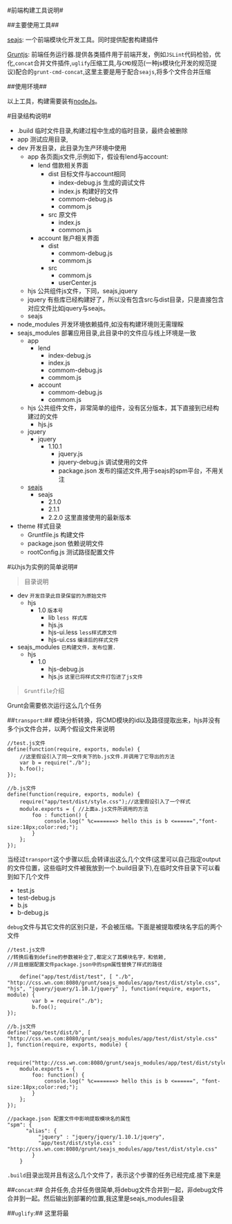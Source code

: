 #前端构建工具说明#

##主要使用工具##

[seajs][0]: 一个前端模块化开发工具。同时提供配套构建插件

[Gruntjs][1]: 前端任务运行器.提供各类插件用于前端开发，例如`JSLint`代码检验，优化,`concat`合并文件插件,`uglify`压缩工具,与`CMD`规范(一种js模块化开发的规范提议)配合的`grunt-cmd-concat`,这里主要是用于配合`seajs`,将多个文件合并压缩

[0]:http://seajs.org/docs/ "seajs参考文档"
[1]:http://gruntjs.cn/ "Grunt参考文档"

##使用环境##

以上工具，构建需要装有[nodeJs][2]。

[2]:http://nodejs.org/ "nodeJs参考文档"

#目录结构说明#

- .build 临时文件目录,构建过程中生成的临时目录，最终会被删除
- app 测试应用目录,
- dev 开发目录，此目录为生产环境中使用
    - app 各页面js文件,示例如下，假设有lend与account:
        - lend 借款相关界面
            - dist 目标文件与account相同
                + index-debug.js 生成的调试文件
                + index.js 构建好的文件
                + commom-debug.js
                + commom.js
            - src 原文件
                + index.js
                + commom.js
        - account 账户相关界面
            - dist 
                + commom-debug.js
                + commom.js 
            - src
                + commom.js
                + userCenter.js
    - hjs 公共组件js文件，下同，seajs,jquery
    - jquery 有些库已经构建好了，所以没有包含src与dist目录，只是直接包含对应文件比如jquery与seajs。
    - seajs
- node_modules 开发环境依赖插件,如没有构建环境则无需理睬
- seajs_modules 部署应用目录,此目录中的文件应与线上环境是一致
    - app
        - lend
            + index-debug.js
            + index.js
            + commom-debug.js
            + commom.js            
        - account
            + commom-debug.js
            + commom.js
    - hjs 公共组件文件，非常简单的组件，没有区分版本，其下直接到已经构建过的文件
        - hjs.js
    - jquery
        + jquery
            * 1.10.1
                - jquery.js
                - jquery-debug.js 调试使用的文件
                - package.json 发布的描述文件,用于seajs的spm平台，不用关注
    - [seajs][0] 
        + seajs
            * 2.1.0
            * 2.1.1
            * 2.2.0 这里直接使用的最新版本
- theme 样式目录
    - Gruntfile.js 构建文件
    - package.json 依赖说明文件
    - rootConfig.js 测试路径配置文件

#以hjs为实例的简单说明#

>目录说明

- dev `开发目录此目录保留的为原始文件`
    + hjs
        * 1.0 `版本号`
            - lib `less 样式库`
            - hjs.js
            - hjs-ui.less `less样式原文件`
            - hjs-ui.css `编译后的样式文件`
- seajs_modules `已构建文件，发布位置.`
    + hjs
        * 1.0
            - hjs-debug.js
            - hjs.js  `这里已将样式文件打包进了js文件`

>`Gruntfile`介绍

Grunt会需要依次运行这么几个任务

##`transport`:##
模块分析转换，将CMD模块的id以及路径提取出来，hjs并没有多个js文件合并，以两个假设文件来说明

    //test.js文件
    define(function(require, exports, module) {
        //这里假设引入了同一文件夹下的b.js文件.并调用了它导出的方法
        var b = require("./b");
        b.foo();
    });

    //b.js文件
    define(function(require, exports, module) {
        require("app/test/dist/style.css");//这里假设引入了一个样式
        module.exports = { //上面a.js文件所调用的方法
            foo : function() {
                console.log(" %c=======> hello this is b <======","font-size:18px;color:red;");
            }
        };
    }); 

当经过`transport`这个步骤以后,会转译出这么几个文件(这里可以自己指定output的文件位置，这些临时文件被我放到一个.build目录下),在临时文件目录下可以看到如下几个文件

- test.js
- test-debug.js
- b.js
- b-debug.js 

`debug`文件与其它文件的区别只是，不会被压缩。下面是被提取模块名字后的两个文件

    //test.js文件
    //转换后看到define的参数被补全了,都定义了其模块名字，和依赖,
    //并且根据配置文件package.json中的spm属性替换了样式的路径

        define("app/test/dist/test", [ "./b", "http://css.wn.com:8080/grunt/seajs_modules/app/test/dist/style.css", "hjs", "jquery/jquery/1.10.1/jquery" ], function(require, exports, module) {
            var b = require("./b");
            b.foo();
    });

    //b.js文件
    define("app/test/dist/b", [ "http://css.wn.com:8080/grunt/seajs_modules/app/test/dist/style.css" ], function(require, exports, module) {
       
        require("http://css.wn.com:8080/grunt/seajs_modules/app/test/dist/style.css");
        module.exports = {
            foo: function() {
                console.log(" %c=======> hello this is b <======", "font-size:18px;color:red;");
            }
        };
    });

    //package.json 配置文件中影响提取模块名的属性
    "spm": {
          "alias": {
              "jquery" : "jquery/jquery/1.10.1/jquery",
              "app/test/dist/style.css" : "http://css.wn.com:8080/grunt/seajs_modules/app/test/dist/style.css"
            }
        }

`.build`目录出现并且有这么几个文件了，表示这个步骤的任务已经完成.接下来是

##`concat`:##
合并任务,合并任务很简单,将debug文件合并到一起，非debug文件合并到一起。然后输出到部署的位置,我这里是seajs_modules目录

##`uglify`:##
这里将最




